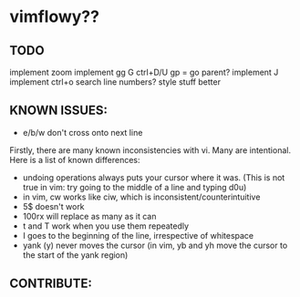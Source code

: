 # vimflowy?? #

## TODO ##

implement zoom
implement gg G ctrl+D/U
  gp = go parent?
implement J
implement ctrl+o
search
line numbers?
style stuff better


## KNOWN ISSUES: ##

- e/b/w don't cross onto next line

Firstly, there are many known inconsistencies with vi.  Many are intentional.  Here is a list of known differences:
- undoing operations always puts your cursor where it was.  (This is not true in vim: try going to the middle of a line and typing d0u)
- in vim, cw works like ciw, which is inconsistent/counterintuitive
- 5$ doesn't work
- 100rx will replace as many as it can
- t and T work when you use them repeatedly
- I goes to the beginning of the line, irrespective of whitespace
- yank (y) never moves the cursor (in vim, yb and yh move the cursor to the start of the yank region)

## CONTRIBUTE: ##

